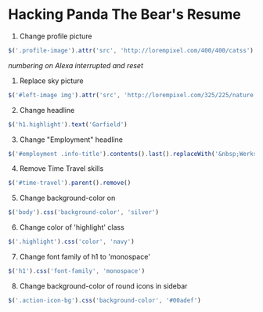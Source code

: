 # Hacking Panda The Bear's Resume

1. Change profile picture
```javascript
$('.profile-image').attr('src', 'http://lorempixel.com/400/400/catss')
```

*numbering on Alexa interrupted and reset*

1. Replace sky picture
```javascript
$('#left-image img').attr('src', 'http://lorempixel.com/325/225/nature')
```

2. Change headline
```javascript
$('h1.highlight').text('Garfield')
```

3. Change "Employment" headline
```javascript
$('#employment .info-title').contents().last().replaceWith('&nbsp;Werks I did');
```

4. Remove Time Travel skills
```javascript
$('#time-travel').parent().remove()
```

5. Change background-color on <body>
```javascript
$('body').css('background-color', 'silver')
```

6. Change color of 'highlight' class
```javascript
$('.highlight').css('color', 'navy')
```

7. Change font family of h1 to 'monospace'
```javascript
$('h1').css('font-family', 'monospace')
```

8. Change background-color of round icons in sidebar
```javascript
$('.action-icon-bg').css('background-color', '#00adef')
```
